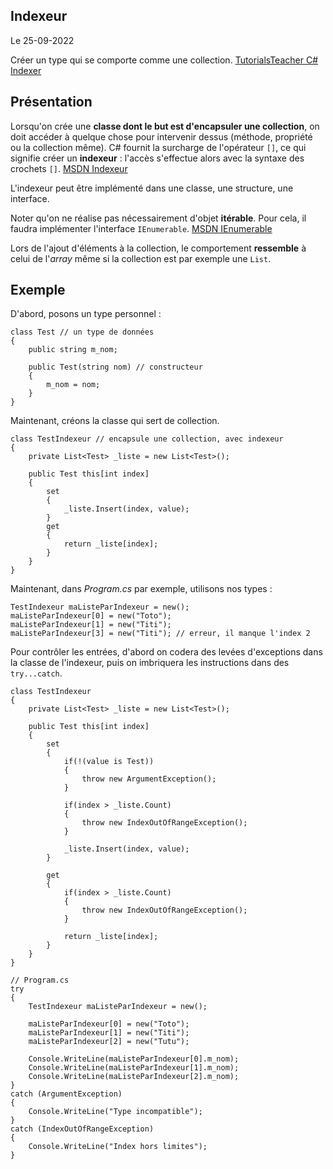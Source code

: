 ## Indexeur

Le 25-09-2022

Créer un type qui se comporte comme une collection. [TutorialsTeacher C# Indexer](https://www.tutorialsteacher.com/csharp/csharp-indexer "TutorialsTeacher C# Indexer")

## Présentation

Lorsqu'on crée une **classe dont le but est d'encapsuler une collection**, on doit accéder à quelque chose pour intervenir dessus (méthode, propriété ou la collection même). C# fournit la surcharge de l'opérateur `[]`, ce qui signifie créer un **indexeur** : l'accès s'effectue alors avec la syntaxe des crochets `[]`. [MSDN Indexeur](https://docs.microsoft.com/fr-fr/dotnet/csharp/programming-guide/indexers/using-indexers "MSDN Indexeur")

L'indexeur peut être implémenté dans une classe, une structure, une interface.

Noter qu'on ne réalise pas nécessairement d'objet **itérable**. Pour cela, il faudra implémenter l'interface `IEnumerable`. [MSDN IEnumerable](https://docs.microsoft.com/fr-fr/dotnet/api/system.collections.ienumerable "MSDN IEnumerable")

Lors de l'ajout d'éléments à la collection, le comportement **ressemble** à celui de l'*array* même si la collection est par exemple une `List`. 

## Exemple

D'abord, posons un type personnel :
```
class Test // un type de données
{
	public string m_nom;
	
	public Test(string nom) // constructeur
	{
		m_nom = nom;
	}
}
```

Maintenant, créons la classe qui sert de collection.
```
class TestIndexeur // encapsule une collection, avec indexeur
{
	private List<Test> _liste = new List<Test>();
	
	public Test this[int index] 
	{
		set
		{
			_liste.Insert(index, value);
		}
		get
		{
			return _liste[index];
		}
	}
}
```

Maintenant, dans *Program.cs* par exemple, utilisons nos types :
```
TestIndexeur maListeParIndexeur = new();
maListeParIndexeur[0] = new("Toto");
maListeParIndexeur[1] = new("Titi");
maListeParIndexeur[3] = new("Titi"); // erreur, il manque l'index 2
```

Pour contrôler les entrées, d'abord on codera des levées d'exceptions dans la classe de l'indexeur, puis on imbriquera les instructions dans des `try...catch`.
```
class TestIndexeur
{
	private List<Test> _liste = new List<Test>();
	
	public Test this[int index]
	{
		set
		{
			if(!(value is Test))
			{
				throw new ArgumentException();
			}
	
			if(index > _liste.Count)
			{
				throw new IndexOutOfRangeException();
			}
	
			_liste.Insert(index, value);
		}
	
		get
		{
			if(index > _liste.Count)
			{
				throw new IndexOutOfRangeException();
			}
	
			return _liste[index];
		}
	}
}
```
```
// Program.cs
try
{
	TestIndexeur maListeParIndexeur = new();
	
	maListeParIndexeur[0] = new("Toto");
	maListeParIndexeur[1] = new("Titi");
	maListeParIndexeur[2] = new("Tutu");
	
	Console.WriteLine(maListeParIndexeur[0].m_nom);
	Console.WriteLine(maListeParIndexeur[1].m_nom);
	Console.WriteLine(maListeParIndexeur[2].m_nom);
}
catch (ArgumentException)
{
	Console.WriteLine("Type incompatible");
}
catch (IndexOutOfRangeException)
{
	Console.WriteLine("Index hors limites");
}
```